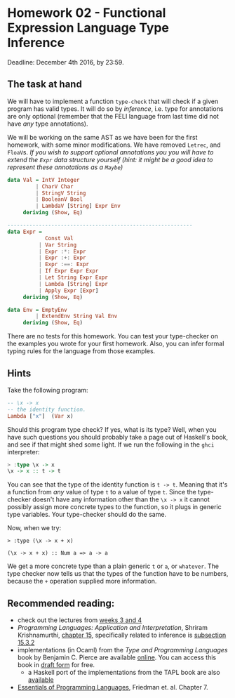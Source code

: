 Homework 02 - Functional Expression Language Type Inference
===============================================================================

Deadline: December 4th 2016, by 23:59.

The task at hand
------------------------------------------------------------------------------

We will have to implement a function `type-check` that will check if a given program has valid types. It will do so by *_inference_*, i.e. type for annotations are only optional (remember that the FELI language from last time did not have *any* type annotations).

We will be working on the same AST as we have been for the first homework, with some minor modifications. We have removed `Letrec`, and `FloaV`s. *_If you wish to support optional annotations you you will have to extend the `Expr` data structure yourself (hint: it might be a good idea to represent these annotations as a `Maybe`)_* 

```Haskell
data Val = IntV Integer
         | CharV Char
         | StringV String
         | BooleanV Bool
         | LambdaV [String] Expr Env
     deriving (Show, Eq)

-----------------------------------------------------------
data Expr = 
            Const Val
          | Var String
          | Expr :*: Expr 
          | Expr :+: Expr 
          | Expr :==: Expr 
          | If Expr Expr Expr
          | Let String Expr Expr
          | Lambda [String] Expr 
          | Apply Expr [Expr]
     deriving (Show, Eq)

data Env = EmptyEnv
         | ExtendEnv String Val Env
     deriving (Show, Eq)
```

There are no tests for this homework. You can test your type-checker on the examples you wrote for your first homework. Also, you can infer formal typing rules for the language from those examples.


Hints
------------------------------------------------------------------------------
Take the following program:
```Haskell
-- \x -> x
-- the identity function.
Lambda ["x"]  (Var x)
```

Should this program type check? If yes, what is its type? Well, when you have such questions you should probably take a page out of Haskell's book, and see if that might shed some light. If we run the following in the `ghci` interpreter:
```Haskell
> :type \x -> x
\x -> x :: t -> t
```

You can see that the type of the identity function is `t -> t`. Meaning that it's a function from *any* value of type `t` to a value of type `t`. Since the type-checker doesn't have any information other than the `\x -> x` it cannot possibly assign more concrete types to the function, so it plugs in generic type variables. Your type-checker should do the same.

Now, when we try:
```
> :type (\x -> x + x)

(\x -> x + x) :: Num a => a -> a
```

We get a more concrete type than a plain generic `t` or `a`, or `whatever`. The type checker now tells us that the types of the function have to be numbers, because the `+` operation supplied more information.  


Recommended reading:
------------------------------------------------------------------------------
 * check out the lectures from [weeks 3 and 4](http://bigfoot.cs.upt.ro/~marius/curs/plda/index.html)
 * *Programming Languages: Application and Interpretation*, Shriram Krishnamurthi, [chapter 15](http://cs.brown.edu/courses/cs173/2012/book/types.html), specifically related to inference is [subsection 15.3.2](http://cs.brown.edu/courses/cs173/2012/book/types.html#(part._.Type_.Inference))
 * implementations (in Ocaml) from the *Type and Programming Languages* book by Benjamin C. Pierce are available [online](http://www.cis.upenn.edu/~bcpierce/tapl/). You can access this book in [draft form](http://ropas.snu.ac.kr/~kwang/520/pierce_book.pdf) for free.
   * a Haskell port of the implementations from the TAPL book are also [available](https://code.google.com/p/tapl-haskell/)
* [Essentials of Programming Languages](http://truly-free.org/ebook.php?book=Friedman%2C%20Wand%2C%20Haynes%20-%20Essentials%20of%20Programming%20Languages&list=a&nr=449&cat=n), Friedman et. al. Chapter 7.